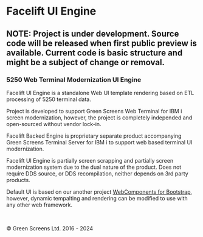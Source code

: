 # Facelift UI Engine

## NOTE: Project is under development. Source code will be released when first public preview is available. Current code is basic structure and might be a subject of change or removal.

### 5250 Web Terminal Modernization UI Engine

Facelift UI Engine is a standalone Web UI template rendering based on ETL processing of 5250 terminal data.

Project is developed to support Green Screens Web Terminal for IBM i screen modernization, however, the project is completely independed and open-sourced without vendor lock-in. 

Facelift Backed Engine is proprietary separate product accompanying Green Screens Terminal Server for IBM i to support web based terminal UI modernization. 

Facelift UI Engine is partially screen scrapping and partially screen modernization system due to the dual nature of the product. Does not require DDS source, or DDS recompilation, neither depends on 3rd party products.

Default UI is based on our another project [WebComponents for Bootstrap](https://webcomponents.greenscreens.ltd), however, dynamic tempalting and rendering can be modified to use with any other web framework.

<br>

&copy; Green Screens Ltd. 2016 - 2024
